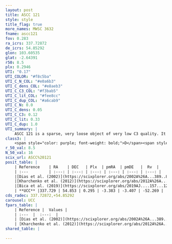 ```yaml
---
layout: post
title: ASCC 121
style: style
title_flag: true
more_names: MWSC 3632
fname: ascc121
fov: 0.283
ra_icrs: 337.72872
de_icrs: 54.85292
glon: 103.60535
glat: -2.64391
r50: 8.5
plx: 0.2946
UTI: "0.17"
UTI_COLOR: "#f8c5ba"
UTI_C_N_COL: "#e0a6b3"
UTI_C_dens_COL: "#e8aeb3"
UTI_C_C3_COL: "#f3bab5"
UTI_C_lit_COL: "#fee8cc"
UTI_C_dup_COL: "#a6cab9"
UTI_C_N: 0.0
UTI_C_dens: 0.05
UTI_C_C3: 0.12
UTI_C_lit: 0.33
UTI_C_dup: 1.0
UTI_summary: |
    ASCC 121 is a sparse, very loose object of very low C3 quality. It is poorly studied in the literature, with no articles listed in the last 6 years.<br><br><span style="color: #99180f; font-weight: bold;">Warning: </span>contains less than 25 stars with <i>P>0.5</i> estimated.
class3: |
    <span style="color: purple; font-weight: bold;">D</span><span style="color: red; font-weight: bold;">C</span>
r_50_val: 8.5
N_50_val: 16
scix_url: ASCC%20121
posit_table: |
    | Reference    | RA    | DEC   | Plx  | pmRA  | pmDE   |  Rv  |
    | :---         | :---: | :---: | :---: | :---: | :---: | :---: |
    |[Dias et al. (2002)](https://scixplorer.org/abs/2002A%26A...389..871D) | 337.679 | 54.9 | -- | -1.79 | -0.24 | -64.3 |
    |[Kharchenko et al. (2012)](https://scixplorer.org/abs/2012A%26A...543A.156K) | 337.707 | 54.845 | -- | -2.65 | -0.15 | -- |
    |[Bica et al. (2019)](https://scixplorer.org/abs/2019AJ....157...12B) | 337.672 | 54.899 | -- | -- | -- | -- |
    | **UCC** |337.729 | 54.853 | 0.295 | -3.383 | -3.407 | -52.269 | 
cds_radec: 337.72872,+54.85292
carousel: UCC
fpars_table: |
    | Reference |  Values |
    | :---  |  :---:  |
    | [Dias et al. (2002)](https://scixplorer.org/abs/2002A%26A...389..871D) | `E(B-V)=0.3, Dist=2500.0, Age=7.73` |
    | [Kharchenko et al. (2012)](https://scixplorer.org/abs/2012A%26A...543A.156K) | `e_bv=0.45, distance=2701, log_age=6.4` |
shared_table: |
    
---
```

